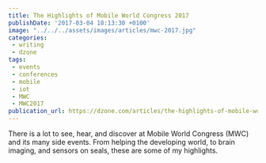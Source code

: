 ```yaml
---
title: The Highlights of Mobile World Congress 2017
publishDate: '2017-03-04 18:13:30 +0100'
image: "../../../assets/images/articles/mwc-2017.jpg"
categories:
 - writing
 - dzone
tags:
 - events
 - conferences
 - mobile
 - iot
 - MWC
 - MWC2017
publication_url: https://dzone.com/articles/the-highlights-of-mobile-world-congress-2017
---
```


There is a lot to see, hear, and discover at Mobile World Congress (MWC) and its many side events. From helping the developing world, to brain imaging, and sensors on seals, these are some of my highlights.
